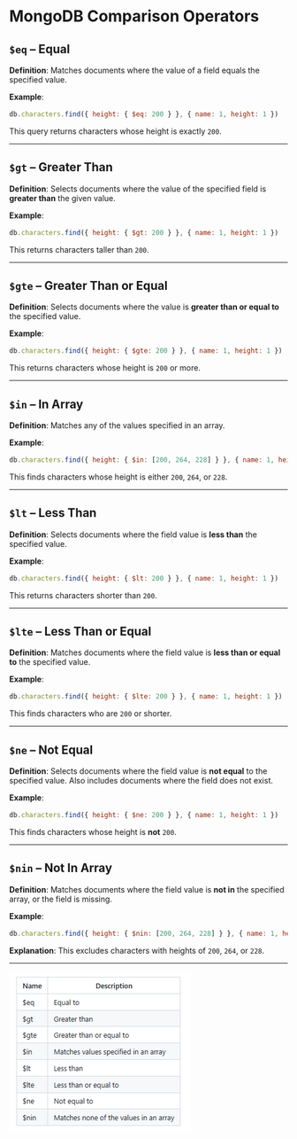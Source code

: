 # MongoDB Comparison Operators 

## `$eq` – Equal
**Definition**: Matches documents where the value of a field equals the specified value.

**Example**:
```js
db.characters.find({ height: { $eq: 200 } }, { name: 1, height: 1 })
```

This query returns characters whose height is exactly `200`.

---

## `$gt` – Greater Than
**Definition**: Selects documents where the value of the specified field is **greater than** the given value.

**Example**:
```js
db.characters.find({ height: { $gt: 200 } }, { name: 1, height: 1 })
```

This returns characters taller than `200`.

---

## `$gte` – Greater Than or Equal
**Definition**: Selects documents where the value is **greater than or equal to** the specified value.

**Example**:
```js
db.characters.find({ height: { $gte: 200 } }, { name: 1, height: 1 })
```

This returns characters whose height is `200` or more.

---

## `$in` – In Array
**Definition**: Matches any of the values specified in an array.

**Example**:
```js
db.characters.find({ height: { $in: [200, 264, 228] } }, { name: 1, height: 1 })
```

This finds characters whose height is either `200`, `264`, or `228`.

---

## `$lt` – Less Than
**Definition**: Selects documents where the field value is **less than** the specified value.

**Example**:
```js
db.characters.find({ height: { $lt: 200 } }, { name: 1, height: 1 })
```

This returns characters shorter than `200`.

---

## `$lte` – Less Than or Equal
**Definition**: Matches documents where the field value is **less than or equal to** the specified value.

**Example**:
```js
db.characters.find({ height: { $lte: 200 } }, { name: 1, height: 1 })
```

This finds characters who are `200` or shorter.

---

## `$ne` – Not Equal
**Definition**: Selects documents where the field value is **not equal** to the specified value. Also includes documents where the field does not exist.

**Example**:
```js
db.characters.find({ height: { $ne: 200 } }, { name: 1, height: 1 })
```

This finds characters whose height is **not** `200`.

---

## `$nin` – Not In Array
**Definition**: Matches documents where the field value is **not in** the specified array, or the field is missing.

**Example**:
```js
db.characters.find({ height: { $nin: [200, 264, 228] } }, { name: 1, height: 1 })
```

**Explanation**: This excludes characters with heights of `200`, `264`, or `228`.

---


![Summary](./picture5.png)